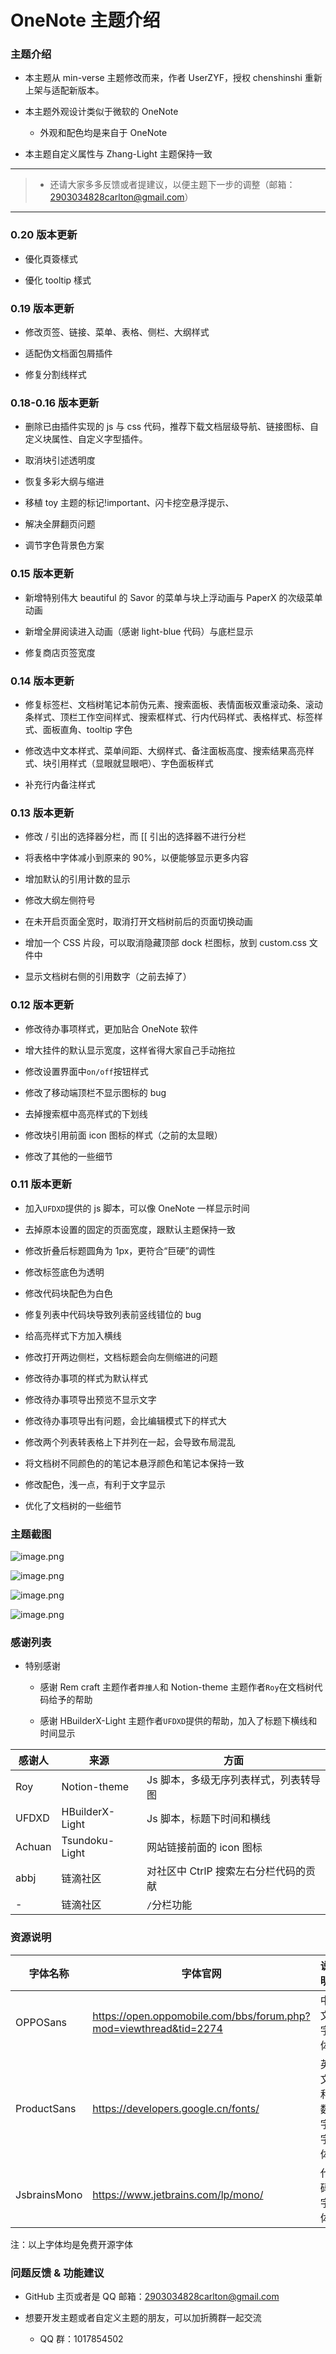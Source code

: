 # OneNote 主题介绍

### 主题介绍

- 本主题从 min-verse 主题修改而来，作者 UserZYF，授权 chenshinshi 重新上架与适配新版本。

- 本主题外观设计类似于微软的 OneNote

  - 外观和配色均是来自于 OneNote

- 本主题自定义属性与 Zhang-Light 主题保持一致

---

> - 还请大家多多反馈或者提建议，以便主题下一步的调整（邮箱：<2903034828carlton@gmail.com>）

---

### 0.20 版本更新

- 優化頁簽樣式

- 優化 tooltip 樣式

### 0.19 版本更新

- 修改页签、链接、菜单、表格、侧栏、大纲样式

- 适配伪文档面包屑插件

- 修复分割线样式

### 0.18-0.16 版本更新

- 删除已由插件实现的 js 与 css 代码，推荐下载文档层级导航、链接图标、自定义块属性、自定义字型插件。

- 取消块引述透明度

- 恢复多彩大纲与缩进

- 移植 toy 主题的标记!important、闪卡挖空悬浮提示、

- 解决全屏翻页问题

- 调节字色背景色方案

### 0.15 版本更新

- 新增特别伟大 beautiful 的 Savor 的菜单与块上浮动画与 PaperX 的次级菜单动画

- 新增全屏阅读进入动画（感谢 light-blue 代码）与底栏显示

- 修复商店页签宽度

### 0.14 版本更新

- 修复标签栏、文档树笔记本前伪元素、搜索面板、表情面板双重滚动条、滚动条样式、顶栏工作空间样式、搜索框样式、行内代码样式、表格样式、标签样式、面板直角、tooltip 字色

- 修改选中文本样式、菜单间距、大纲样式、备注面板高度、搜索结果高亮样式、块引用样式（显眼就显眼吧）、字色面板样式

- 补充行内备注样式

### 0.13 版本更新

- 修改 / 引出的选择器分栏，而 \[\[ 引出的选择器不进行分栏

- 将表格中字体减小到原来的 90%，以便能够显示更多内容

- 增加默认的引用计数的显示

- 修改大纲左侧符号

- 在未开启页面全宽时，取消打开文档树前后的页面切换动画

- 增加一个 CSS 片段，可以取消隐藏顶部 dock 栏图标，放到 custom.css 文件中

- 显示文档树右侧的引用数字（之前去掉了）

### 0.12 版本更新

- 修改待办事项样式，更加贴合 OneNote 软件

- 增大挂件的默认显示宽度，这样省得大家自己手动拖拉

- 修改设置界面中`on/off`按钮样式

- 修改了移动端顶栏不显示图标的 bug

- 去掉搜索框中高亮样式的下划线

- 修改块引用前面 icon 图标的样式（之前的太显眼）

- 修改了其他的一些细节

### 0.11 版本更新

- 加入`UFDXD`提供的 js 脚本，可以像 OneNote 一样显示时间

- 去掉原本设置的固定的页面宽度，跟默认主题保持一致

- 修改折叠后标题圆角为 1px，更符合“巨硬”的调性

- 修改标签底色为透明

- 修改代码块配色为白色

- 修复列表中代码块导致列表前竖线错位的 bug

- 给高亮样式下方加入横线

- 修改打开两边侧栏，文档标题会向左侧缩进的问题

- 修改待办事项的样式为默认样式

- 修改待办事项导出预览不显示文字

- 修改待办事项导出有问题，会比编辑模式下的样式大

- 修改两个列表转表格上下并列在一起，会导致布局混乱

- 将文档树不同颜色的的笔记本悬浮颜色和笔记本保持一致

- 修改配色，浅一点，有利于文字显示

- 优化了文档树的一些细节

### 主题截图

![image.png](https://tva1.sinaimg.cn/large/006Cw1j8ly1h424i8857zj31hc0smakw.jpg)

![image.png](https://tva1.sinaimg.cn/large/006Cw1j8ly1h424jr2855j31hc0smqb7.jpg)

![image.png](https://tva1.sinaimg.cn/large/006Cw1j8ly1h424kycv0wj31hc0smk2q.jpg)

![image.png](https://tva1.sinaimg.cn/large/006Cw1j8ly1h424mkho1qj31hc0smb29.jpg)

### 感谢列表

- 特别感谢

  - 感谢 Rem craft 主题作者`莽撞人`和 Notion-theme 主题作者`Roy`在文档树代码给予的帮助

  - 感谢 HBuilderX-Light 主题作者`UFDXD`提供的帮助，加入了标题下横线和时间显示

| 感谢人 | 来源            | 方面                                  |
| ------ | --------------- | ------------------------------------- |
| Roy    | Notion-theme    | Js 脚本，多级无序列表样式，列表转导图 |
| UFDXD  | HBuilderX-Light | Js 脚本，标题下时间和横线             |
| Achuan | Tsundoku-Light  | 网站链接前面的 icon 图标              |
| abbj   | 链滴社区        | 对社区中 CtrlP 搜索左右分栏代码的贡献 |
| -      | 链滴社区        | `/`分栏功能                           |

### 资源说明

| 字体名称     | 字体官网                                                            | 说明           |
| ------------ | ------------------------------------------------------------------- | -------------- |
| OPPOSans     | <https://open.oppomobile.com/bbs/forum.php?mod=viewthread&tid=2274> | 中文字体       |
| ProductSans  | <https://developers.google.cn/fonts/>                               | 英文和数字字体 |
| JsbrainsMono | <https://www.jetbrains.com/lp/mono/>                                | 代码字体       |

注：以上字体均是免费开源字体

### 问题反馈 & 功能建议

- GitHub 主页或者是 QQ 邮箱：<2903034828carlton@gmail.com>

- 想要开发主题或者自定义主题的朋友，可以加折腾群一起交流

  - QQ 群：1017854502
